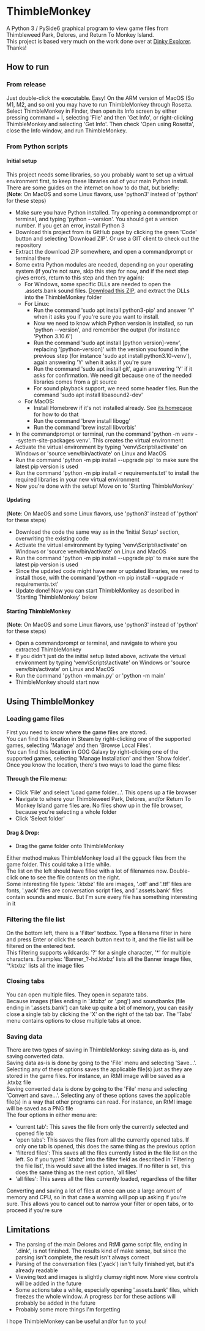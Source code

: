 # ThimbleMonkey
A Python 3 / PySide6 graphical program to view game files from Thimbleweed Park, Delores, and Return To Monkey Island.  
This project is based very much on the work done over at [Dinky Explorer](https://github.com/bgbennyboy/Dinky-Explorer). Thanks!

## How to run
### From release
Just double-click the executable. Easy!
On the ARM version of MacOS (So M1, M2, and so on) you may have to run ThimbleMonkey through Rosetta. Select ThimbleMonkey in Finder, then open its Info screen by either pressing command + I, selecting 'File' and then 'Get Info', or right-clicking ThimbleMonkey and selecting 'Get Info'. Then check 'Open using Rosetta', close the Info window, and run ThimbleMonkey.

### From Python scripts
#### Initial setup
This project needs some libraries, so you probably want to set up a virtual environment first, to keep these libraries out of your main Python install.
There are some guides on the internet on how to do that, but briefly:  
(**Note**: On MacOS and some Linux flavors, use 'python3' instead of 'python' for these steps)
- Make sure you have Python installed. Try opening a commandprompt or terminal, and typing 'python --version'. You should get a version number. If you get an error, install Python 3
- Download this project from its GitHub page by clicking the green 'Code' button and selecting 'Download ZIP'. Or use a GIT client to check out the repository
- Extract the download ZIP somewhere, and open a commandprompt or terminal there
- Some extra Python modules are needed, depending on your operating system (if you're not sure, skip this step for now, and if the next step gives errors, return to this step and then try again):
  - For Windows, some specific DLLs are needed to open the .assets.bank sound files. [Download this ZIP](https://www.dropbox.com/s/uu4qywc07tim2pp/ThimbleMonkeyWindowsDLLs.zip?dl=0), and extract the DLLs into the ThimbleMonkey folder
  - For Linux:
    - Run the command 'sudo apt install python3-pip' and answer 'Y' when it asks you if you're sure you want to install.
    - Now we need to know which Python version is installed, so run 'python --version', and remember the output (for instance 'Python 3.10.6')
    - Run the command 'sudo apt install [python version]-venv', replacing '[python-version]' with the version you found in the previous step (for instance 'sudo apt install python3.10-venv'), again answering 'Y' when it asks if you're sure
    - Run the command 'sudo apt install git', again answering 'Y' if it asks for confirmation. We need git because one of the needed libraries comes from a git source
    - For sound playback support, we need some header files. Run the command 'sudo apt install libasound2-dev'
  - For MacOS:
    - Install Homebrew if it's not installed already. See [its homepage](https://brew.sh) for how to do that
    - Run the command 'brew install libogg'
    - Run the command 'brew install libvorbis'
- In the commandprompt or terminal, run the command 'python -m venv --system-site-packages venv'. This creates the virtual environment
- Activate the virtual environment by typing 'venv\Scripts\activate' on Windows or 'source venv/bin/activate' on Linux and MacOS
- Run the command 'python -m pip install --upgrade pip' to make sure the latest pip version is used
- Run the command 'python -m pip install -r requirements.txt' to install the required libraries in your new virtual environment
- Now you're done with the setup! Move on to 'Starting ThimbleMonkey'
#### Updating
(**Note**: On MacOS and some Linux flavors, use 'python3' instead of 'python' for these steps)
- Download the code the same way as in the 'Initial Setup' section, overwriting the existing code
- Activate the virtual environment by typing 'venv\Scripts\activate' on Windows or 'source venv/bin/activate' on Linux and MacOS
- Run the command 'python -m pip install --upgrade pip' to make sure the latest pip version is used
- Since the updated code might have new or updated libraries, we need to install those, with the command 'python -m pip install --upgrade -r requirements.txt'
- Update done! Now you can start ThimbleMonkey as described in 'Starting ThimbleMonkey' below
#### Starting ThimbleMonkey
(**Note**: On MacOS and some Linux flavors, use 'python3' instead of 'python' for these steps)
- Open a commandprompt or terminal, and navigate to where you extracted ThimbleMonkey
- If you didn't just do the initial setup listed above, activate the virtual environment by typing 'venv\Scripts\activate' on Windows or 'source venv/bin/activate' on Linux and MacOS
- Run the command 'python -m main.py' or 'python -m main'
- ThimbleMonkey should start now

## Using ThimbleMonkey
### Loading game files
First you need to know where the game files are stored.  
You can find this location in Steam by right-clicking one of the supported games, selecting 'Manage' and then 'Browse Local Files'.  
You can find this location in GOG Galaxy by right-clicking one of the supported games, selecting 'Manage Installation' and then 'Show folder'.  
Once you know the location, there's two ways to load the game files:
#### Through the File menu:
- Click 'File' and select 'Load game folder...'. This opens up a file browser
- Navigate to where your Thimbleweed Park, Delores, and/or Return To Monkey Island game files are. No files show up in the file browser, because you're selecting a whole folder
- Click 'Select folder'
#### Drag & Drop:
- Drag the game folder onto ThimbleMonkey

Either method makes ThimbleMonkey load all the ggpack files from the game folder. This could take a little while.  
The list on the left should have filled with a lot of filenames now. Double-click one to see the file contents on the right.  
Some interesting file types: '.ktxbz' file are images, '.otf' and '.ttf' files are fonts, '.yack' files are conversation script files, and '.assets.bank' files contain sounds and music. But I'm sure every file has something interesting in it

### Filtering the file list
On the bottom left, there is a 'Filter' textbox. Type a filename filter in here and press Enter or click the search button next to it, and the file list will be filtered on the entered text.  
This filtering supports wildcards: '?' for a single character, '\*' for multiple characters. Examples: 'Banner_?-hd.ktxbz' lists all the Banner image files, '\*.ktxbz' lists all the image files

### Closing tabs
You can open multiple files. They open in separate tabs.  
Because images (files ending in '.ktxbz' or '.png') and soundbanks (file ending in '.assets.bank') can take up quite a bit of memory, you can easily close a single tab by clicking the 'X' on the right of the tab bar. The 'Tabs' menu contains options to close multiple tabs at once.

### Saving data
There are two types of saving in ThimbleMonkey: saving data as-is, and saving converted data.  
Saving data as-is is done by going to the 'File' menu and selecting 'Save...'. Selecting any of these options saves the applicable file(s) just as they are stored in the game files. For instance, an RtMI image will be saved as a .ktxbz file  
Saving converted data is done by going to the 'File' menu and selecting 'Convert and save...'. Selecting any of these options saves the applicable file(s) in a way that other programs can read. For instance, an RtMI image will be saved as a PNG file  
The four options in either menu are:
- 'current tab': This saves the file from only the currently selected and opened file tab
- 'open tabs': This saves the files from all the currently opened tabs. If only one tab is opened, this does the same thing as the previous option
- 'filtered files': This saves all the files currently listed in the file list on the left. So if you typed '.ktxbz' into the filter field as described in 'Filtering the file list', this would save all the listed images. If no filter is set, this does the same thing as the next option, 'all files'
- 'all files': This saves all the files currently loaded, regardless of the filter

Converting and saving a lot of files at once can use a large amount of memory and CPU, so in that case a warning will pop up asking if you're sure. This allows you to cancel out to narrow your filter or open tabs, or to proceed if you're sure

## Limitations
- The parsing of the main Delores and RtMI game script file, ending in '.dink', is not finished. The results kind of make sense, but since the parsing isn't complete, the result isn't always correct
- Parsing of the conversation files ('.yack') isn't fully finished yet, but it's already readable
- Viewing text and images is slightly clumsy right now. More view controls will be added in the future
- Some actions take a while, especially opening '.assets.bank' files, which freezes the whole window. A progress bar for these actions will probably be added in the future
- Probably some more things I'm forgetting

I hope ThimbleMonkey can be useful and/or fun to you!

